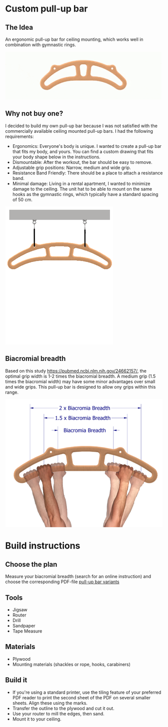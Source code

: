# Custom pull-up bar

## The Idea
An ergonomic pull-up bar for ceiling mounting, which works well in combination with gymnastic rings.

![Pullup Bar animation](/media/bar.gif)

## Why not buy one?
I decided to build my own pull-up bar because I was not satisfied with the commercially available ceiling mounted pull-up bars. I had the following requirements:
- Ergonomics: Everyone's body is unique. I wanted to create a pull-up bar that fits my body, and yours. You can find a custom drawing that fits your body shape below in the instructions.
- Dismountable: After the workout, the bar should be easy to remove.
- Adjustable grip positions: Narrow, medium and wide grip.
- Resistance Band Friendly: There should be a place to attach a resistance band.
- Minimal damage: Living in a rental apartment, I wanted to minimize damage to the ceiling. The unit hat to be able to mount on the same hooks as the gymnastic rings, which typically have a standard spacing of 50 cm.

![Pull-up bar and rings](/media/animation.gif)

## Biacromial breadth
Based on this study https://pubmed.ncbi.nlm.nih.gov/24662157/, the optimal grip width is 1-2 times the biacromial breadth. A medium grip (1.5 times the biacromial width) may have some minor advantages over small and wide grips. This pull-up bar is designed to allow ony grips within this range.

![Pull-up bar](/media/bar_plus_explanation.png)

# Build instructions

## Choose the plan
Measure your biacromial breadth (search for an online instruction) and choose the corresponding PDF-file [pull-up bar variants](cad/pull-up%20bar%20variants) 

## Tools
- Jigsaw
- Router
- Drill
- Sandpaper
- Tape Measure

## Materials
- Plywood
- Mounting materials (shackles or rope, hooks, carabiners)

## Build it
- If you're using a standard printer, use the tiling feature of your preferred PDF reader to print the second sheet of the PDF on several smaller sheets. Align these using the marks.
- Transfer the outline to the plywood and cut it out.
- Use your router to mill the edges, then sand.
- Mount it to your ceiling.
